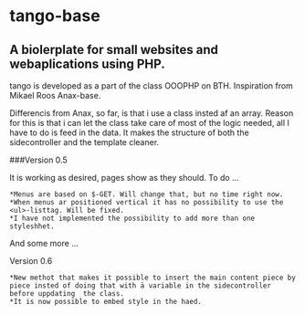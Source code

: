 tango-base
==========

A biolerplate for small websites and webaplications using PHP.
----------------------------------------------------------------------

tango is developed as a part of the class OOOPHP on BTH. Inspiration from Mikael Roos
Anax-base.

Differencis from Anax, so far, is that i use a class insted af an array. Reason
for this is that i can let the class take care of most of the logic needed,
all I have to do is feed in the data. It makes the structure of both the 
sidecontroller and the template cleaner.

###Version 0.5

It is working as desired, pages show as they should.
To do ... 

    *Menus are based on $-GET. Will change that, but no time right now.
    *When menus ar positioned vertical it has no possibility to use the <ul>-listtag. Will be fixed.
    *I have not implemented the possibility to add more than one styleshhet. 
And some more ...

Version 0.6

    *New methot that makes it possible to insert the main content piece by piece insted of doing that with ä variable in the sidecontroller before uppdating  the class.
    *It is now possible to embed style in the haed. 

